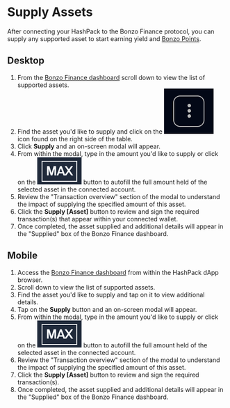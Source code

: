 # Supply Assets

After connecting your HashPack to the Bonzo Finance protocol, you can supply any supported asset to start earning yield and [Bonzo Points](../../rewards-and-incentives/bonzo-points/season-one-points.md).

## **Desktop**

1. From the [Bonzo Finance dashboard](./) scroll down to view the list of supported assets.
2. Find the asset you'd like to supply and click on the <img src="../../.gitbook/assets/image (1).png" alt="" data-size="line"> icon found on the right side of the table.
3. Click **Supply** and an on-screen modal will appear.
4. From within the modal, type in the amount you'd like to supply or click on the <img src="../../.gitbook/assets/image (3).png" alt="" data-size="line"> button to autofill the full amount held of the selected asset in the connected account.
5. Review the "Transaction overview" section of the modal to understand the impact of supplying the specified amount of this asset.
6. Click the **Supply \[Asset]** button to review and sign the required transaction(s) that appear within your connected wallet.
7. Once completed, the asset supplied and additional details will appear in the "Supplied" box of the Bonzo Finance dashboard.

## **Mobile**

1. Access the [Bonzo Finance dashboard](./) from within the HashPack dApp browser.&#x20;
2. Scroll down to view the list of supported assets.
3. Find the asset you'd like to supply and tap on it to view additional details.
4. Tap on the **Supply** button and an on-screen modal will appear.
5. From within the modal, type in the amount you'd like to supply or click on the <img src="../../.gitbook/assets/image (3).png" alt="" data-size="line"> button to autofill the full amount held of the selected asset in the connected account.
6. Review the "Transaction overview" section of the modal to understand the impact of supplying the specified amount of this asset.
7. Click the **Supply \[Asset]** button to review and sign the required transaction(s).
8. Once completed, the asset supplied and additional details will appear in the "Supplied" box of the Bonzo Finance dashboard.
